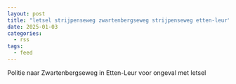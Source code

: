 ```yaml
---
layout: post
title: "letsel strijpenseweg zwartenbergseweg strijpenseweg etten-leur"
date: 2025-01-03
categories: 
  - rss
tags: 
  - feed
---
```


Politie naar Zwartenbergseweg in Etten-Leur voor ongeval met letsel

